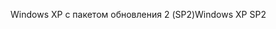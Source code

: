 <span data-ttu-id="3029f-101">Windows XP с пакетом обновления 2 (SP2)</span><span class="sxs-lookup"><span data-stu-id="3029f-101">Windows XP SP2</span></span>